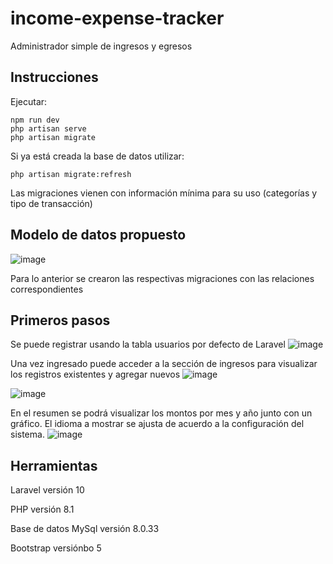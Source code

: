 # income-expense-tracker
Administrador simple de ingresos y egresos

## Instrucciones

Ejecutar:
```
npm run dev
php artisan serve
php artisan migrate
```

Si ya está creada la base de datos utilizar:
```
php artisan migrate:refresh
```

Las migraciones vienen con información mínima para su uso (categorías y tipo de transacción)

## Modelo de datos propuesto
![image](https://github.com/JaimeGDH/income-expense-tracker/assets/13523127/ee345252-b224-44f9-aad4-7a1e9aca79f8)

Para lo anterior se crearon las respectivas migraciones con las relaciones correspondientes

## Primeros pasos
Se puede registrar usando la tabla usuarios por defecto de Laravel
![image](https://github.com/JaimeGDH/income-expense-tracker/assets/13523127/43a835bb-4f7e-44c3-83e0-37e08a219bd0)

Una vez ingresado puede acceder a la sección de ingresos para visualizar los registros existentes y agregar nuevos
![image](https://github.com/JaimeGDH/income-expense-tracker/assets/13523127/aa77ee96-9cb9-4654-a5e9-7f87c127a29c)

![image](https://github.com/JaimeGDH/income-expense-tracker/assets/13523127/7e28d550-e53e-4ec0-a298-b499528f5b79)

En el resumen se podrá visualizar los montos por mes y año junto con un gráfico.
El idioma a mostrar se ajusta de acuerdo a la configuración del sistema.
![image](https://github.com/JaimeGDH/income-expense-tracker/assets/13523127/82a2a66d-1ceb-48b8-bad5-acb81efd6046)

## Herramientas
Laravel versión 10

PHP versión 8.1

Base de datos MySql versión 8.0.33

Bootstrap versiónbo 5

